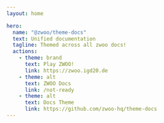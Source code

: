 ```yaml
---
layout: home

hero:
  name: "@zwoo/theme-docs"
  text: Unified documentation
  tagline: Themed across all zwoo docs!
  actions:
    - theme: brand
      text: Play ZWOO!
      link: https://zwoo.igd20.de
    - theme: alt
      text: ZWOO Docs
      link: /not-ready
    - theme: alt
      text: Docs Theme
      link: https://github.com/zwoo-hq/theme-docs
---
```

